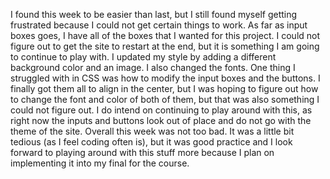 I found this week to be easier than last, but I still found myself getting frustrated because I could not get certain things to work.  As far as input boxes goes, I have all of the boxes that I wanted for this project.  I could not figure out to get the site to restart at the end, but it is something I am going to continue to play with.  I updated my style by adding a different background color and an image.  I also changed the fonts.  One thing I struggled with in CSS was how to modify the input boxes and the buttons.  I finally got them all to align in the center, but I was hoping to figure out how to change the font and color of both of them, but that was also something I could not figure out.  I do intend on continuing to play around with this, as right now the inputs and buttons look out of place and do not go with the theme of the site.  Overall this week was not too bad.  It was a little bit tedious (as I feel coding often is), but it was good practice and I look forward to playing around with this stuff more because I plan on implementing it into my final for the course.
